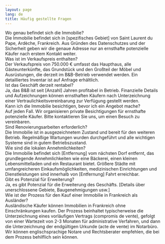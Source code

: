 ```yaml
---
layout: page
lang: de
title: Häufig gestellte Fragen
---
```


<div class="faq-container">
  <div class="faq-item">
    <div class="faq-question">Wo genau befindet sich die Immobilie?</div>
    <div class="faq-answer">
      Die Immobilie befindet sich in [spezifisches Gebiet] von Saint Laurent du Pape, Ardèche, Frankreich. Aus Gründen des Datenschutzes und der Sicherheit geben wir die genaue Adresse nur an ernsthafte potenzielle Käufer nach erstem Kontakt weiter.
    </div>
  </div>
  
  <div class="faq-item">
    <div class="faq-question">Was ist im Verkaufspreis enthalten?</div>
    <div class="faq-answer">
      Der Verkaufspreis von 750.000 € umfasst das Haupthaus, alle Gästeunterkünfte, das Grundstück und den Großteil der Möbel und Ausrüstungen, die derzeit im B&B-Betrieb verwendet werden. Ein detailliertes Inventar ist auf Anfrage erhältlich.
    </div>
  </div>
  
  <div class="faq-item">
    <div class="faq-question">Ist das Geschäft derzeit rentabel?</div>
    <div class="faq-answer">
      Ja, das B&B ist seit [Anzahl] Jahren profitabel in Betrieb. Finanzielle Details und Aufzeichnungen können ernsthaften Käufern nach Unterzeichnung einer Vertraulichkeitsvereinbarung zur Verfügung gestellt werden.
    </div>
  </div>
  
  <div class="faq-item">
    <div class="faq-question">Kann ich die Immobilie besichtigen, bevor ich ein Angebot mache?</div>
    <div class="faq-answer">
      Auf jeden Fall. Wir organisieren private Besichtigungen für ernsthafte potenzielle Käufer. Bitte kontaktieren Sie uns, um einen Besuch zu vereinbaren.
    </div>
  </div>
  
  <div class="faq-item">
    <div class="faq-question">Sind Renovierungsarbeiten erforderlich?</div>
    <div class="faq-answer">
      Die Immobilie ist in ausgezeichnetem Zustand und bereit für den weiteren Betrieb. Regelmäßige Wartungen wurden durchgeführt und alle wichtigen Systeme sind in gutem Betriebszustand.
    </div>
  </div>
  
  <div class="faq-item">
    <div class="faq-question">Wie sind die lokalen Annehmlichkeiten?</div>
    <div class="faq-answer">
      Die Immobilie befindet sich [Entfernung] vom nächsten Dorf entfernt, das grundlegende Annehmlichkeiten wie eine Bäckerei, einen kleinen Lebensmittelladen und ein Restaurant bietet. Größere Städte mit umfangreicheren Einkaufsmöglichkeiten, medizinischen Einrichtungen und Dienstleistungen sind innerhalb von [Entfernung] Fahrt erreichbar.
    </div>
  </div>
  
  <div class="faq-item">
    <div class="faq-question">Gibt es Potenzial für Erweiterung?</div>
    <div class="faq-answer">
      Ja, es gibt Potenzial für die Erweiterung des Geschäfts. [Details über unerschlossene Gebiete, Baugenehmigungen usw.]
    </div>
  </div>
  
  <div class="faq-item">
    <div class="faq-question">Wie ist der Prozess für den Kauf einer Immobilie in Frankreich als Ausländer?</div>
    <div class="faq-answer">
      Ausländische Käufer können Immobilien in Frankreich ohne Einschränkungen kaufen. Der Prozess beinhaltet typischerweise die Unterzeichnung eines vorläufigen Vertrags (compromis de vente), gefolgt von einer Wartezeit von 2-3 Monaten für administrative Verfahren, und dann die Unterzeichnung der endgültigen Urkunde (acte de vente) im Notarbüro. Wir können englischsprachige Notare und Rechtsberater empfehlen, die bei dem Prozess behilflich sein können.
    </div>
  </div>
</div>